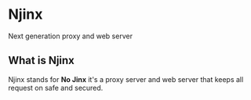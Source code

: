 # Njinx
Next generation proxy and web server

## What is Njinx
Njinx stands for **No Jinx** it's a proxy server and web server that keeps all request on safe and secured.